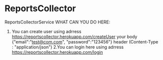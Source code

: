 # ReportsCollector
ReportsCollectorService 
WHAT CAN YOU DO HERE:

1. You can create user using adrress https://reportscollector.herokuapp.com/createUser 
your body {"email":"test@com.com", "password":"123456"} header (Content-Type : "application/json")
2.You can login here using adrress https://reportscollector.herokuapp.com/login
